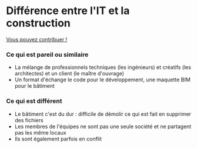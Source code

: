 # Différence entre l'IT et la construction

[Vous pouvez contribuer ! ](../communaute-agile-bim/contribuer.md)

### Ce qui est pareil ou similaire

* La mélange de professionnels techniques \(les ingénieurs\) et créatifs \(les architectes\) et un client \(le maître d'ouvrage\)
* Un format d'échange le code pour le développement, une maquette BIM pour le bâtiment



### Ce qui est différent

* Le bâtiment c'est du dur : difficile de démolir ce qui est fait en supprimer des fichiers
* Les membres de l'équipes ne sont pas une seule société et ne partagent pas les même locaux
* Ils sont également parfois en conflit 



